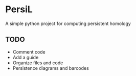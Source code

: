 # PersiL
A simple python project for computing persistent homology


## TODO

* Comment code
* Add a guide
* Organize files and code
* Persistence diagrams and barcodes